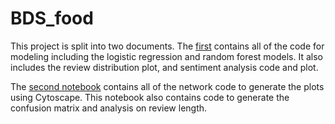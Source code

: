 # BDS_food

This project is split into two documents. The [first](https://github.com/amandashort/BDS_food/blob/main/ratings_predict.ipynb) contains all of the code for modeling including the logistic regression and random forest models. It also includes the review distribution plot, and sentiment analysis code and plot. 

The [second notebook](https://github.com/amandashort/BDS_food/blob/main/Project_graphs.ipynb) contains all of the network code to generate the plots using Cytoscape. This notebook also contains code to generate the confusion matrix and analysis on review length. 
